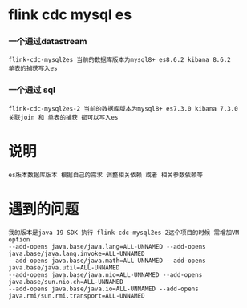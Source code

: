 # flink cdc mysql es
### 一个通过datastream 
    flink-cdc-mysql2es 当前的数据库版本为mysql8+ es8.6.2 kibana 8.6.2
    单表的捕获写入es
### 一个通过 sql
    flink-cdc-mysql2es-2 当前的数据库版本为mysql8+ es7.3.0 kibana 7.3.0
    关联join 和 单表的捕获 都可以写入es  


# 说明
    es版本数据库版本 根据自己的需求 调整相关依赖 或者 相关参数依赖等
# 遇到的问题
    我的版本是java 19 SDK 执行 flink-cdc-mysql2es-2这个项目的时候 需增加VM option
    --add-opens java.base/java.lang=ALL-UNNAMED --add-opens java.base/java.lang.invoke=ALL-UNNAMED 
    --add-opens java.base/java.math=ALL-UNNAMED --add-opens java.base/java.util=ALL-UNNAMED
    --add-opens java.base/java.nio=ALL-UNNAMED --add-opens java.base/sun.nio.ch=ALL-UNNAMED 
    --add-opens java.base/java.io=ALL-UNNAMED --add-opens java.rmi/sun.rmi.transport=ALL-UNNAMED